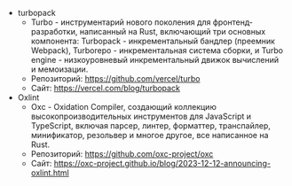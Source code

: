 
- turbopack
  - Turbo - инструментарий нового поколения для фронтенд-разработки, написанный на Rust, включающий три основных компонента: Turbopack - инкрементальный бандлер (преемник Webpack), Turborepo - инкрементальная система сборки, и Turbo engine - низкоуровневый инкрементальный движок вычислений и мемоизации.
  - Репозиторий: https://github.com/vercel/turbo
  - Сайт: https://vercel.com/blog/turbopack
- Oxlint
  - Oxc - Oxidation Compiler, создающий коллекцию высокопроизводительных инструментов для JavaScript и TypeScript, включая парсер, линтер, форматтер, транспайлер, минификатор, резольвер и многое другое, все написанное на Rust.
  - Репозиторий: https://github.com/oxc-project/oxc
  - Сайт: https://oxc-project.github.io/blog/2023-12-12-announcing-oxlint.html
